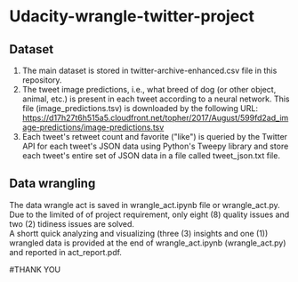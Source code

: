 # Udacity-wrangle-twitter-project

## Dataset
1. The main dataset is stored in twitter-archive-enhanced.csv file in this repository.
2. The tweet image predictions, i.e., what breed of dog (or other object, animal, etc.) is present in each tweet according to a neural network. This file (image_predictions.tsv) is downloaded by the following URL: https://d17h27t6h515a5.cloudfront.net/topher/2017/August/599fd2ad_image-predictions/image-predictions.tsv
3. Each tweet's retweet count and favorite ("like") is queried by the Twitter API for each tweet's JSON data using Python's Tweepy library and store each tweet's entire set of JSON data in a file called tweet_json.txt file.

## Data wrangling
The data wrangle act is saved in wrangle_act.ipynb file or wrangle_act.py. Due to the limited of of project requirement, only eight (8) quality issues and two (2) tidiness issues are solved.  
A shortt quick analyzing and visualizing (three (3) insights and one (1)) wrangled data is provided at the end of wrangle_act.ipynb (wrangle_act.py) and reported in  act_report.pdf.

#THANK YOU
